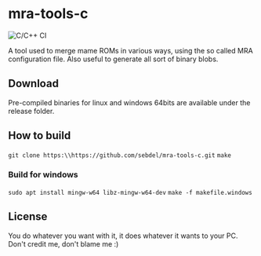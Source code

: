 # mra-tools-c
![C/C++ CI](https://github.com/sebdel/mra-tools-c/workflows/C/C++%20CI/badge.svg)

A tool used to merge mame ROMs in various ways, using the so called MRA configuration file.
Also useful to generate all sort of binary blobs.

## Download
Pre-compiled binaries for linux and windows 64bits are available under the release folder.

## How to build
`git clone https:\\https://github.com/sebdel/mra-tools-c.git`
`make`

### Build for windows
`sudo apt install mingw-w64 libz-mingw-w64-dev`
`make -f makefile.windows`

## License

You do whatever you want with it, it does whatever it wants to your PC. Don't credit me, don't blame me :)
